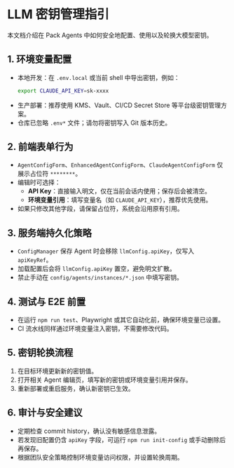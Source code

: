 # LLM 密钥管理指引

本文档介绍在 Pack Agents 中如何安全地配置、使用以及轮换大模型密钥。

## 1. 环境变量配置

- 本地开发：在 `.env.local` 或当前 shell 中导出密钥，例如：
  ```bash
  export CLAUDE_API_KEY=sk-xxxx
  ```
- 生产部署：推荐使用 KMS、Vault、CI/CD Secret Store 等平台级密钥管理方案。
- 仓库已忽略 `.env*` 文件；请勿将密钥写入 Git 版本历史。

## 2. 前端表单行为

- `AgentConfigForm`、`EnhancedAgentConfigForm`、`ClaudeAgentConfigForm` 仅展示占位符 `********`。
- 编辑时可选择：
  - **API Key**：直接输入明文，仅在当前会话内使用；保存后会被清空。
  - **环境变量引用**：填写变量名（如 `CLAUDE_API_KEY`），推荐优先使用。
- 如果只修改其他字段，请保留占位符，系统会沿用原有引用。

## 3. 服务端持久化策略

- `ConfigManager` 保存 Agent 时会移除 `llmConfig.apiKey`，仅写入 `apiKeyRef`。
- 加载配置后会将 `llmConfig.apiKey` 置空，避免明文扩散。
- 禁止手动在 `config/agents/instances/*.json` 中填写密钥。

## 4. 测试与 E2E 前置

- 在运行 `npm run test`、Playwright 或其它自动化前，确保环境变量已设置。
- CI 流水线同样通过环境变量注入密钥，不需要修改代码。

## 5. 密钥轮换流程

1. 在目标环境更新新的密钥值。
2. 打开相关 Agent 编辑页，填写新的密钥或环境变量引用并保存。
3. 重新部署或重启服务，确认新密钥已生效。

## 6. 审计与安全建议

- 定期检查 commit history，确认没有敏感信息泄露。
- 若发现旧配置仍含 `apiKey` 字段，可运行 `npm run init-config` 或手动删除后再保存。
- 根据团队安全策略控制环境变量访问权限，并设置轮换周期。
